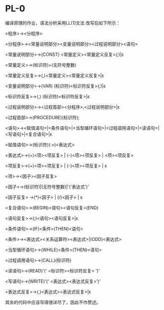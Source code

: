 # PL-0
编译原理的作业，语法分析采用LL(1)文法 
改写后如下所示：

<程序>→<分程序>

<分程序>→<常量说明部分><变量说明部分><过程说明部分><语句>

<常量说明部分>→(CONST) <常量定义><常量定义反复>(;)|ε

<常量定义>→(标识符)=(无符号整数)

<常量定义反复>→(,)<常量定义><常量定义反复>|ε

<变量说明部分>→(VAR) (标识符)<标识符反复>(;)|ε

<标识符反复>→(,) (标识符)<标识符反复>|ε

<过程说明部分>→<过程首部><分程序>;<过程说明部分>|ε

<过程首部>→(PROCEDURE)(标识符);

<语句>→<赋值语句>|<条件语句>|<当型循环语句>|<过程调用语句>|<读语句>|<写语句>|<复合语句>|ε

<赋值语句>→(标识符)(:=)<表达式>

<表达式>→(+)<项><项反复> | (-)<项><项反复> | <项><项反复>

<项反复>→(+)<项><项反复> | (-)<项><项反复> | ε

<项>→<因子><因子反复> 

<因子>→(标识符)|(无符号整数)|'('表达式')'

<因子反复> →(*)<因子> | (/)<因子> | ε

<复合语句>→(BEGIN)<语句><语句反复>(END)

<语句反复>→(;)<语句><语句反复>|ε

<条件语句>→(IF)<条件>(THEN)<语句>

<条件>→<表达式><关系运算符><表达式>|(ODD)<表达式>

<当型循环语句>→(WHILE)<条件>(THEN)<语句>

<过程调用语句>→(CALL)(标识符)

<读语句>→(READ)'(' <标识符><标识符反复> ')'

<写语句>→(WRITE)'(' <表达式><表达式反复>')'

<表达式反复>→(,)<表达式><表达式反复>|ε

其余的代码中应该写得很详尽了，因此不作赘述。
